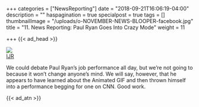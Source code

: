 +++
categories = ["NewsReporting"]
date = "2018-09-21T16:06:19-04:00"
description = ""
haspagination = true
specialpost = true
tags = []
thumbnailImage = "/uploads/o-NOVEMBER-NEWS-BLOOPER-facebook.jpg"
title = "11. News Reporting: Paul Ryan Goes Into Crazy Mode"
weight = 11

+++
{{< ad_head >}}

![](http://fb.americancolumn.com/wp-content/uploads/2018/02/Paul-Ryan.gif)  
[IJR](https://ijr.com/2017/05/880982-paul-ryan-just-discovered-gifs-result-absolutely-amazing/)  

We could debate Paul Ryan’s job performance all day, but we’re not going to because it won’t change anyone’s mind. We will say, however, that he appears to have learned about the Animated GIF and then thrown himself into a performance begging for one on CNN. Good work.

{{< ad_atn >}}

